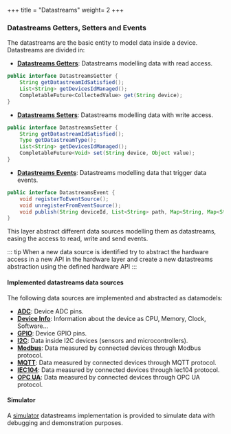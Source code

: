 +++
title = "Datastreams"
weight= 2
+++


### Datastreams Getters, Setters and Events

The datastreams are the basic entity to model data inside a device. Datastreams are divided in:

* __[Datastreams Getters](https://github.com/amplia-iiot/oda/blob/master/oda-core/commons/src/main/java/es/amplia/oda/core/commons/interfaces/DatastreamsGetter.java)__: Datastreams modelling data with read access.

```java
public interface DatastreamsGetter {
    String getDatastreamIdSatisfied();
    List<String> getDevicesIdManaged();
    CompletableFuture<CollectedValue> get(String device);
}
```

* __[Datastreams Setters](https://github.com/amplia-iiot/oda/blob/master/oda-core/commons/src/main/java/es/amplia/oda/core/commons/interfaces/DatastreamsSetter.java)__: Datastreams modelling data with write access.

```java
public interface DatastreamsSetter {
    String getDatastreamIdSatisfied();
    Type getDatastreamType();
    List<String> getDevicesIdManaged();
    CompletableFuture<Void> set(String device, Object value);
}
```

* __[Datastreams Events](https://github.com/amplia-iiot/oda/blob/master/oda-core/commons/src/main/java/es/amplia/oda/core/commons/interfaces/DatastreamsEvent.java)__: Datastreams modelling data that trigger data events.

```java
public interface DatastreamsEvent {
    void registerToEventSource();
    void unregisterFromEventSource();
    void publish(String deviceId, List<String> path, Map<String, Map<String, Map<Long, Object>>> events);
}
```

This layer abstract different data sources modelling them as datastreams, easing the access to read, write and send events.

::: tip
When a new data source is identified try to abstract the hardware access in a new API in the hardware layer and create a new datastreams abstraction using the defined hardware API
:::

#### Implemented datastreams data sources

The following data sources are implemented and abstracted as datamodels:

* [__ADC__](https://github.com/amplia-iiot/oda/tree/master/oda-datastreams/adc): Device ADC pins.
* [__Device Info__](https://github.com/amplia-iiot/oda/tree/master/oda-datastreams/deviceinfo): Information about the device as CPU, Memory, Clock, Software...
* [__GPIO__](https://github.com/amplia-iiot/oda/tree/master/oda-datastreams/gpio): Device GPIO pins.
* [__I2C__](https://github.com/amplia-iiot/oda/tree/master/oda-datastreams/i2c): Data inside I2C devices (sensors and microcontrollers).
* [__Modbus__](https://github.com/amplia-iiot/oda/tree/master/oda-datastreams/modbus): Data measured by connected devices through Modbus protocol.
* [__MQTT__](https://github.com/amplia-iiot/oda/tree/master/oda-datastreams/mqtt): Data measured by connected devices through MQTT protocol.
* [__IEC104__](https://github.com/amplia-iiot/oda/tree/master/oda-datastreams/iec104): Data measured by connected devices through Iec104 protocol.
* [__OPC UA__](https://github.com/amplia-iiot/oda/tree/master/oda-datastreams/opcua): Data measured by connected devices through OPC UA protocol.


#### Simulator

A [simulator](https://github.com/amplia-iiot/oda/tree/master/oda-datastreams/simulator) datastreams implementation is provided to simulate data with debugging and demonstration purposes.
